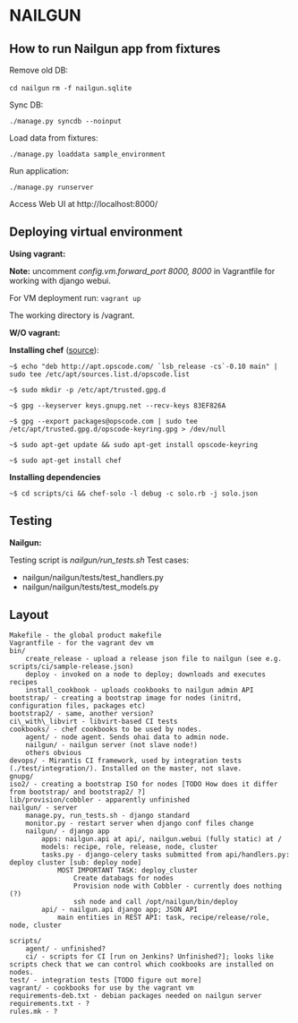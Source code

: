 NAILGUN
=======

How to run Nailgun app from fixtures
------------------------------------

Remove old DB:

`cd nailgun`
`rm -f nailgun.sqlite`

Sync DB:

`./manage.py syncdb --noinput`

Load data from fixtures:

`./manage.py loaddata sample_environment`

Run application:

`./manage.py runserver`

Access Web UI at http://localhost:8000/


Deploying virtual environment
-----------------------------

**Using vagrant:**

**Note:** uncomment *config.vm.forward_port 8000, 8000* in Vagrantfile for working with django webui.

For VM deployment run:
`vagrant up`

The working directory is /vagrant.

**W/O vagrant:**

**Installing chef** ([source](http://wiki.opscode.com/display/chef/Installing+Chef+Server+on+Debian+or+Ubuntu+using+Packages "Opscode Wiki")): 

``~$ echo "deb http://apt.opscode.com/ `lsb_release -cs`-0.10 main" | sudo tee /etc/apt/sources.list.d/opscode.list ``

``~$ sudo mkdir -p /etc/apt/trusted.gpg.d``

``~$ gpg --keyserver keys.gnupg.net --recv-keys 83EF826A``

``~$ gpg --export packages@opscode.com | sudo tee /etc/apt/trusted.gpg.d/opscode-keyring.gpg > /dev/null ``

``~$ sudo apt-get update && sudo apt-get install opscode-keyring ``

``~$ sudo apt-get install chef``

**Installing dependencies**

``~$ cd scripts/ci && chef-solo -l debug -c solo.rb -j solo.json ``

Testing
-------

**Nailgun:**

Testing script is *nailgun/run_tests.sh*
Test cases:
- nailgun/nailgun/tests/test_handlers.py
- nailgun/nailgun/tests/test_models.py

Layout
------

    Makefile - the global product makefile
    Vagrantfile - for the vagrant dev vm
    bin/
        create_release - upload a release json file to nailgun (see e.g. scripts/ci/sample-release.json)
        deploy - invoked on a node to deploy; downloads and executes recipes
        install_cookbook - uploads cookbooks to nailgun admin API
    bootstrap/ - creating a bootstrap image for nodes (initrd, configuration files, packages etc)
    bootstrap2/ - same, another version?
    ci\_with\_libvirt - libvirt-based CI tests
    cookbooks/ - chef cookbooks to be used by nodes.
        agent/ - node agent. Sends ohai data to admin node.
        nailgun/ - nailgun server (not slave node!)
        others obvious
    devops/ - Mirantis CI framework, used by integration tests (./test/integration/). Installed on the master, not slave.
    gnupg/
    iso2/ - creating a bootstrap ISO for nodes [TODO How does it differ from bootstrap/ and bootstrap2/ ?]
    lib/provision/cobbler - apparently unfinished
    nailgun/ - server
        manage.py, run_tests.sh - django standard
        monitor.py - restart server when django conf files change
        nailgun/ - django app 
            apps: nailgun.api at api/, nailgun.webui (fully static) at /
            models: recipe, role, release, node, cluster
            tasks.py - django-celery tasks submitted from api/handlers.py: deploy cluster [sub: deploy node]
                MOST IMPORTANT TASK: deploy_cluster
                    Create databags for nodes
                    Provision node with Cobbler - currently does nothing (?)
                    ssh node and call /opt/nailgun/bin/deploy
            api/ - nailgun.api django app; JSON API
                main entities in REST API: task, recipe/release/role, node, cluster
                
    scripts/
        agent/ - unfinished?
        ci/ - scripts for CI [run on Jenkins? Unfinished?]; looks like scripts check that we can control which cookbooks are installed on nodes.
    test/ - integration tests [TODO figure out more]
    vagrant/ - cookbooks for use by the vagrant vm
    requirements-deb.txt - debian packages needed on nailgun server
    requirements.txt - ?
    rules.mk - ?

